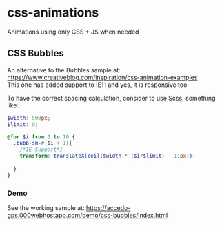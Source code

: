 # css-animations
Animations using only CSS + JS when needed

## CSS Bubbles
An alternative to the Bubbles sample at: https://www.creativebloq.com/inspiration/css-animation-examples <br />
This one has added support to IE11 and yes, it is responsive too  

To have the correct spacing calculation, consider to use Scss, something like:
```Scss
$width: 500px;
$limit: 9;

@for $i from 1 to 10 {
  .bubb-sm-#{$i + 1}{
    /*IE Support*/
    transform: translateX(ceil($width * ($i/$limit) - 11px));
    
  }
}

```


### Demo
See the working sample at: https://accedo-gps.000webhostapp.com/demo/css-bubbles/index.html
